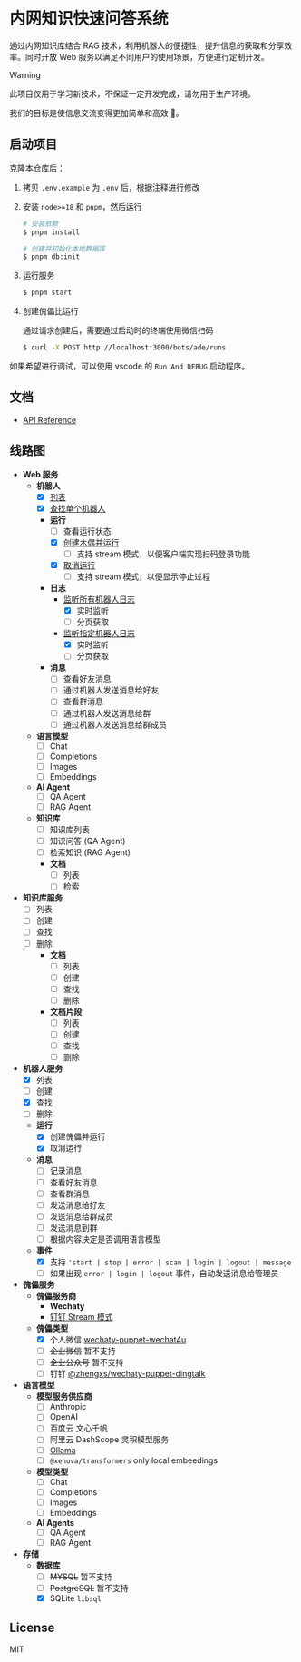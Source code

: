 # 内网知识快速问答系统

通过内网知识库结合 RAG 技术，利用机器人的便捷性，提升信息的获取和分享效率。同时开放 Web 服务以满足不同用户的使用场景，方便进行定制开发。

> [!WARNING]
> 此项目仅用于学习新技术，不保证一定开发完成，请勿用于生产环境。

我们的目标是使信息交流变得更加简单和高效 🙈。

## 启动项目

克隆本仓库后：

1. 拷贝 `.env.example` 为 `.env` 后，根据注释进行修改
2. 安装 `node>=18` 和 `pnpm`，然后运行

   ```sh
   # 安装依赖
   $ pnpm install

   # 创建并初始化本地数据库
   $ pnpm db:init
   ```

3. 运行服务

   ```sh
   $ pnpm start
   ```

4. 创建傀儡比运行

   通过请求创建后，需要通过启动时的终端使用微信扫码

   ```sh
   $ curl -X POST http://localhost:3000/bots/ade/runs
   ```

如果希望进行调试，可以使用 vscode 的 `Run And DEBUG` 启动程序。

## 文档

- [API Reference](./doc/api-reference.md)

## 线路图

- **Web 服务**
  - **机器人**
    - [x] [列表](./doc/zh-cn/api-reference.md#机器人列表)
    - [x] [查找单个机器人](./doc/zh-cn/api-reference.md#查看机器人)
    - **运行**
      - [ ] 查看运行状态
      - [x] [创建木偶并运行](./doc/zh-cn/api-reference.md#创建木偶并运行)
        - [ ] 支持 stream 模式，以便客户端实现扫码登录功能
      - [x] [取消运行](./doc/zh-cn/api-reference.md#取消运行)
        - [ ] 支持 stream 模式，以便显示停止过程
    - **日志**
      - [监听所有机器人日志](./doc/zh-cn/api-reference.md#监听所有机器人日志)
        - [x] 实时监听
        - [ ] 分页获取
      - [监听指定机器人日志](./doc/zh-cn/api-reference.md#监听指定机器人日志)
        - [x] 实时监听
        - [ ] 分页获取
    - **消息**
      - [ ] 查看好友消息
      - [ ] 通过机器人发送消息给好友
      - [ ] 查看群消息
      - [ ] 通过机器人发送消息给群
      - [ ] 通过机器人发送消息给群成员
  - **语言模型**
    - [ ] Chat
    - [ ] Completions
    - [ ] Images
    - [ ] Embeddings
  - **AI Agent**
    - [ ] QA Agent
    - [ ] RAG Agent
  - **知识库**
    - [ ] 知识库列表
    - [ ] 知识问答 (QA Agent)
    - [ ] 检索知识 (RAG Agent)
    - **文档**
      - [ ] 列表
      - [ ] 检索
- **知识库服务**
  - [ ] 列表
  - [ ] 创建
  - [ ] 查找
  - [ ] 删除
    - **文档**
      - [ ] 列表
      - [ ] 创建
      - [ ] 查找
      - [ ] 删除
    - **文档片段**
      - [ ] 列表
      - [ ] 创建
      - [ ] 查找
      - [ ] 删除
- **机器人服务**
  - [x] 列表
  - [ ] 创建
  - [x] 查找
  - [ ] 删除
  - **运行**
    - [x] 创建傀儡并运行
    - [x] 取消运行
  - **消息**
    - [ ] 记录消息
    - [ ] 查看好友消息
    - [ ] 查看群消息
    - [ ] 发送消息给好友
    - [ ] 发送消息给群成员
    - [ ] 发送消息到群
    - [ ] 根据内容决定是否调用语言模型
  - **事件**
    - [x] 支持 `'start | stop | error | scan | login | logout | message`
    - [ ] 如果出现 `error | login | logout` 事件，自动发送消息给管理员
- **傀儡服务**
  - **傀儡服务商**
    - **Wechaty**
    - [钉钉 Stream 模式](https://open.dingtalk.com/document/resourcedownload/introduction-to-stream-mode)
  - **傀儡类型**
    - [x] 个人微信 [wechaty-puppet-wechat4u](https://github.com/wechaty/puppet-wechat4u)
    - [ ] ~~企业微信~~ 暂不支持
    - [ ] ~~企业公众号~~ 暂不支持
    - [ ] 钉钉 [@zhengxs/wechaty-puppet-dingtalk](https://github.com/zhengxs2018/dingtalk-sdk-for-js)
- **语言模型**
  - **模型服务供应商**
    - [ ] Anthropic
    - [ ] OpenAI
    - [ ] 百度云 文心千帆
    - [ ] 阿里云 DashScope 灵积模型服务
    - [ ] [Ollama](https://github.com/ollama/ollama)
    - [ ] `@xenova/transformers` only local embeedings
  - **模型类型**
    - [ ] Chat
    - [ ] Completions
    - [ ] Images
    - [ ] Embeddings
  - **AI Agents**
    - [ ] QA Agent
    - [ ] RAG Agent
- **存储**
  - **数据库**
    - [ ] ~~MYSQL~~ 暂不支持
    - [ ] ~~PostgreSQL~~ 暂不支持
    - [x] SQLite `libsql`

## License

MIT
